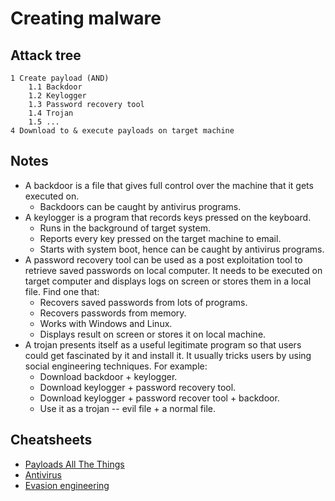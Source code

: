 # Creating malware

## Attack tree

```text
1 Create payload (AND)
    1.1 Backdoor
    1.2 Keylogger
    1.3 Password recovery tool
    1.4 Trojan
    1.5 ...
4 Download to & execute payloads on target machine
```

## Notes

* A backdoor is a file that gives full control over the machine that it gets executed on.
  * Backdoors can be caught by antivirus programs.
* A keylogger is a program that records keys pressed on the keyboard.
  * Runs in the background of target system.
  * Reports every key pressed on the target machine to email.
  * Starts with system boot, hence can be caught by antivirus programs.
* A password recovery tool can be used as a post exploitation tool to retrieve saved passwords on local computer. It needs to be executed on target computer and displays logs on screen or stores them in a local file. Find one that:
  * Recovers saved passwords from lots of programs.
  * Recovers passwords from memory.
  * Works with Windows and Linux.
  * Displays result on screen or stores it on local machine.
* A trojan presents itself as a useful legitimate program so that users could get fascinated by it and install it. It usually tricks users by using social engineering techniques. For example:
  * Download backdoor + keylogger.
  * Download keylogger + password recovery tool.
  * Download keylogger + password recover tool + backdoor.
  * Use it as a trojan -- evil file + a normal file.

## Cheatsheets

* [Payloads All The Things](https://github.com/swisskyrepo/PayloadsAllTheThings)
* [Antivirus](cheatsheets:docs/payloads/av)
* [Evasion engineering](cheatsheets:docs/payloads/evasion-engineering)
